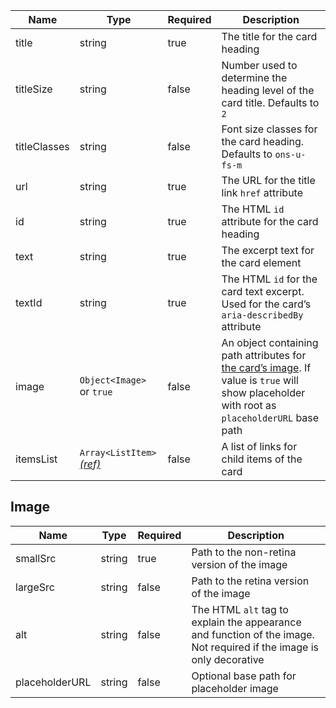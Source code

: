 | Name         | Type                                                        | Required | Description                                                                                                                                           |
| ------------ | ----------------------------------------------------------- | -------- | ----------------------------------------------------------------------------------------------------------------------------------------------------- |
| title        | string                                                      | true     | The title for the card heading                                                                                                                        |
| titleSize    | string                                                      | false    | Number used to determine the heading level of the card title. Defaults to `2`                                                                         |
| titleClasses | string                                                      | false    | Font size classes for the card heading. Defaults to `ons-u-fs-m`                                                                                      |
| url          | string                                                      | true     | The URL for the title link `href` attribute                                                                                                           |
| id           | string                                                      | true     | The HTML `id` attribute for the card heading                                                                                                          |
| text         | string                                                      | true     | The excerpt text for the card element                                                                                                                 |
| textId       | string                                                      | true     | The HTML `id` for the card text excerpt. Used for the card’s `aria-describedBy` attribute                                                             |
| image        | `Object<Image>` or `true`                                   | false    | An object containing path attributes for [the card’s image](#image). If value is `true` will show placeholder with root as `placeholderURL` base path |
| itemsList    | `Array<ListItem>` [_(ref)_](/foundations/typography/#lists) | false    | A list of links for child items of the card                                                                                                           |

## Image

| Name           | Type   | Required | Description                                                                                                          |
| -------------- | ------ | -------- | -------------------------------------------------------------------------------------------------------------------- |
| smallSrc       | string | true     | Path to the non-retina version of the image                                                                          |
| largeSrc       | string | false    | Path to the retina version of the image                                                                              |
| alt            | string | false    | The HTML `alt` tag to explain the appearance and function of the image. Not required if the image is only decorative |
| placeholderURL | string | false    | Optional base path for placeholder image                                                                             |
